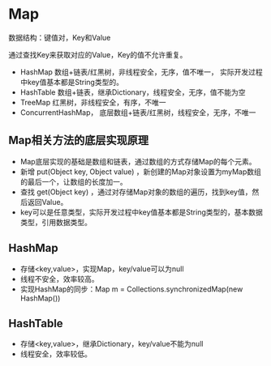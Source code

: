 # Map 

数据结构：键值对，Key和Value

通过查找Key来获取对应的Value，Key的值不允许重复。

- HashMap  数组+链表/红黑树，非线程安全，无序，值不唯一， 实际开发过程中key值基本都是String类型的。
- HashTable  数组+链表，继承Dictionary，线程安全，无序，值不能为空
- TreeMap 红黑树，非线程安全，有序，不唯一
- ConcurrentHashMap， 底层数组+链表/红黑树，线程安全，无序，不唯一

## Map相关方法的底层实现原理
- Map底层实现的基础是数组和链表，通过数组的方式存储Map的每个元素。
- 新增 put(Object key, Object value) ，新创建的Map对象设置为myMap数组的最后一个，让数组的长度加一。
- 查找 get(Object key) ，通过对存储Map对象的数组的遍历，找到key值，然后返回Value。
- key可以是任意类型，实际开发过程中key值基本都是String类型的，基本数据类型，引用数据类型。


##  HashMap
- 存储<key,value>，实现Map，key/value可以为null
- 线程不安全，效率较高。
- 实现HashMap的同步：Map m = Collections.synchronizedMap(new HashMap())

## HashTable
- 存储<key,value>，继承Dictionary，key/value不能为null
- 线程安全，效率较低。
